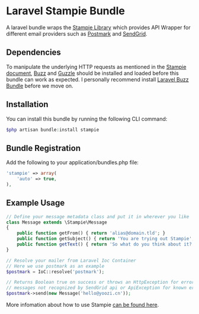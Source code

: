 Laravel Stampie Bundle
============

A laravel bundle wraps the [Stampie Library](https://github.com/henrikbjorn/Stampie) which provides API Wrapper for different email providers such as [Postmark](http://postmarkapp.com/) and [SendGrid](http://sendgrid.com/).

## Dependencies

To manipulate the underlying HTTP requests as mentioned in the [Stampie document](https://github.com/henrikbjorn/Stampie#providers), [Buzz](http://github.com/kriswallsmith/Buzz) and [Guzzle](http://guzzlephp.org) should be installed and loaded before this bundle can work as expected. I personally recommend install [Laravel Buzz Bundle](https://github.com/cnsaturn/laravel-buzz) before we move on.

## Installation

You can install this bundle by running the following CLI command:

```php
$php artisan bundle:install stampie
```

## Bundle Registration

Add the following to your application/bundles.php file:

```php
'stampie' => array(
    'auto' => true,
),
```

## Example Usage

```php
// Define your message metadata class and put it in wherever you like
class Message extends \Stampie\Message
{
    public function getFrom() { return 'alias@domain.tld'; }
    public function getSubject() { return 'You are trying out Stampie'; }
    public function getText() { return 'So what do you think about it?'; }
}

// Resolve your mailer from Laravel Ioc Container
// Here we use postmark as an example
$postmark = IoC::resolve('postmark');

// Returns Boolean true on success or throws an HttpException for error
// messages not recognized by SendGrid api or ApiException for known errors.
$postmark->send(new Message('hello@yoozi.cn'));

```

More infomation about how to use Stampie [can be found here](https://github.com/henrikbjorn/Stampie).